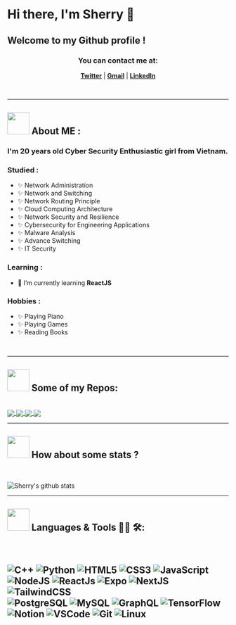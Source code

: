 
# Hi there, I'm Sherry 👋 

## Welcome to my Github profile !


<h3 align="center">You can contact me at:</h3>
<p align="center">
  <strong><a href="https://x.com/SherriePhtr">Twitter</a></strong> |
  <strong><a href="mailto:anhthuphamtran1704@gmail.com">Gmail</a></strong> |
  <strong><a href="https://www.linkedin.com/in/anh-thu-pham-tran-98417b267/">LinkedIn</a></strong> 
</p>


</br>

---

## <img src="https://media.giphy.com/media/VgCDAzcKvsR6OM0uWg/giphy.gif" width="50"> About ME  :

### I'm 20 years old Cyber Security Enthusiastic girl from Vietnam.

### Studied :

- ✨ Network Administration
- ✨ Network and Switching
- ✨ Network Routing Principle
- ✨ Cloud Computing Architecture
- ✨ Network Security and Resilience
- ✨ Cybersecurity for Engineering Applications
- ✨ Malware Analysis
- ✨ Advance Switching
- ✨ IT Security

### Learning :

- 🌱 I’m currently learning **ReactJS**

### Hobbies :

- ✨ Playing Piano
- ✨ Playing Games
- ✨ Reading Books

</br>

---
## <img src="https://media.giphy.com/media/VgCDAzcKvsR6OM0uWg/giphy.gif" width="50"> Some of my Repos:
</br>
<a href="https://github.com/SherryPham/Anime-App">
  <img align="center" src="https://github-readme-stats.anuraghazra1.vercel.app/api/pin/?username=SherryPham&repo=Anime-App&theme=radical" />
</a>    
<a href="https://github.com/SherryPham/TECHNIES">
  <img align="center" src="https://github-readme-stats.anuraghazra1.vercel.app/api/pin/?username=SherryPham&repo=TECHNIES&theme=merko" />
</a>


<a href="https://github.com/SherryPham/keylogger">
  <img align="center" src="https://github-readme-stats.anuraghazra1.vercel.app/api/pin/?username=SherryPham&repo=keylogger&theme=onedark" />
</a>    
<a href="https://github.com/SherryPham/ToDoList">
  <img align="center" src="https://github-readme-stats.anuraghazra1.vercel.app/api/pin/?username=SherryPham&repo=ToDoList&theme=cobalt" />
</a>


---
## <img src="https://media.giphy.com/media/VgCDAzcKvsR6OM0uWg/giphy.gif" width="50"> How about some stats ?
</br>

![Sherry's github stats](https://github-readme-stats-git-masterrstaa-rickstaa.vercel.app/api?username=SherryPham&show_icons=true&theme=tokyonight&hide=contribs,prs,issues)


---
## <img src="https://media.giphy.com/media/VgCDAzcKvsR6OM0uWg/giphy.gif" width="50"> Languages & Tools 👨‍💻 🛠:
</br>

![C++](https://img.shields.io/badge/c++%20-%2300599C.svg?&style=for-the-badge&logo=c%2B%2B&ogoColor=white)
![Python](https://img.shields.io/badge/python-3670A0?style=for-the-badge&logo=python&logoColor=ffdd54)
![HTML5](https://img.shields.io/badge/html5-%23E34F26.svg?style=for-the-badge&logo=html5&logoColor=white)
![CSS3](https://img.shields.io/badge/css3-%231572B6.svg?style=for-the-badge&logo=css3&logoColor=white)
![JavaScript](https://img.shields.io/badge/javascript-%23323330.svg?style=for-the-badge&logo=javascript&logoColor=%23F7DF1E)  <br />
![NodeJS](https://img.shields.io/badge/node.js-6DA55F?style=for-the-badge&logo=node.js&logoColor=white)
![ReactJs](https://img.shields.io/badge/-React-blue?style=for-the-badge&logo=react)
![Expo](https://img.shields.io/badge/Expo-000000?logo=Expo&logoColor=white)
![NextJS](https://img.shields.io/badge/next.js-000000?style=for-the-badge&logo=nextdotjs&logoColor=white)
![TailwindCSS](https://img.shields.io/badge/Tailwind_CSS-grey?style=for-the-badge&logo=tailwind-css&logoColor=38B2AC) <br/>
![PostgreSQL](https://img.shields.io/badge/postgresql-4169e1?style=for-the-badge&logo=postgresql&logoColor=white)
![MySQL](https://img.shields.io/badge/mysql-4479A1.svg?style=for-the-badge&logo=mysql&logoColor=white)
![GraphQL](https://img.shields.io/badge/GraphQL-E434AA?style=for-the-badge&logo=graphql&logoColor=white)
![TensorFlow](https://img.shields.io/badge/TensorFlow-FF6F00?style=for-the-badge&logo=tensorflow&logoColor=white)<br/>
![Notion](https://img.shields.io/badge/Notion-%23000000.svg?style=for-the-badge&logo=notion&logoColor=white)
![VSCode](https://img.shields.io/badge/-vscode-007ACC?style=for-the-badge&logo=visual-studio-code)
![Git](https://img.shields.io/badge/git%20-%23F05032.svg?&style=for-the-badge&logo=git&logoColor=white)
![Linux](https://img.shields.io/badge/-linux-FCC624?style=for-the-badge&logo=linux&logoColor=black)
---

</br>
</br>
</br>
